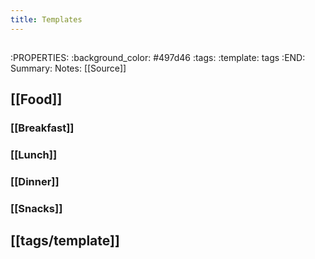 ```yaml
---
title: Templates
---
```


## 
:PROPERTIES:
:background_color: #497d46
:tags: 
:template: tags
:END:
Summary:
Notes:
[[Source]]
## [[Food]]
### [[Breakfast]]
####
### [[Lunch]]
####
### [[Dinner]]
####
### [[Snacks]]
####
## [[tags/template]]
